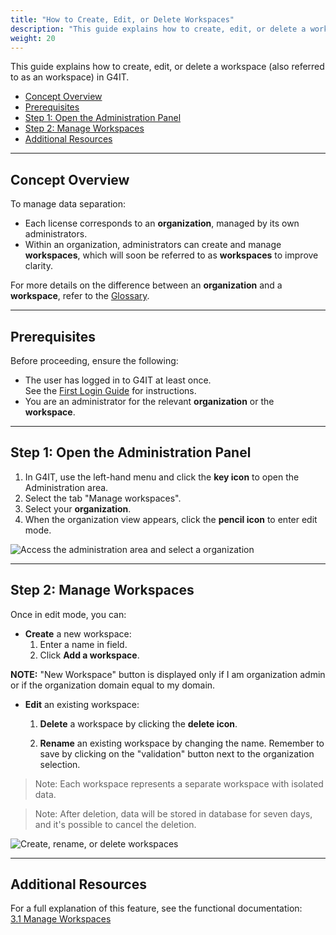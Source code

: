 ```yaml
---
title: "How to Create, Edit, or Delete Workspaces"
description: "This guide explains how to create, edit, or delete a workspace in G4IT."
weight: 20
---
```


This guide explains how to create, edit, or delete a workspace (also referred to as an workspace) in G4IT.

<!-- TOC -->
  * [Concept Overview](#concept-overview)
  * [Prerequisites](#prerequisites)
  * [Step 1: Open the Administration Panel](#step-1-open-the-administration-panel)
  * [Step 2: Manage Workspaces](#step-2-manage-workspaces)
  * [Additional Resources](#additional-resources)
<!-- TOC -->

---

## Concept Overview

To manage data separation:

- Each license corresponds to an **organization**, managed by its own administrators.
- Within an organization, administrators can create and manage **workspaces**, which will soon be referred to as **workspaces** to improve clarity.

For more details on the difference between an **organization** and a **workspace**, refer to the [Glossary](../../../../4-help/glossary).

---

## Prerequisites

Before proceeding, ensure the following:

- The user has logged in to G4IT at least once.  
  See the [First Login Guide](./01_First-Login) for instructions.
- You are an administrator for the relevant **organization** or the **workspace**.

---

## Step 1: Open the Administration Panel

1. In G4IT, use the left-hand menu and click the **key icon** to open the Administration area.
2. Select the tab "Manage workspaces".
3. Select your **organization**.
4. When the organization view appears, click the **pencil icon** to enter edit mode.

![Access the administration area and select a organization](../images/03_Manage-organization-Step1.png)

---

## Step 2: Manage Workspaces

Once in edit mode, you can:
- **Create** a new workspace:  
  1. Enter a name in field. 
  2. Click **Add a workspace**.

**NOTE:** "New Workspace" button is displayed only if I am organization admin or if the organization domain equal to my domain.

- **Edit** an existing workspace:
    
    1. **Delete** a workspace by clicking the **delete icon**.
     
    2. **Rename** an existing workspace by changing the name. Remember to save by clicking on the "validation" button next to the organization selection.

> Note: Each workspace represents a separate workspace with isolated data.

> Note: After deletion, data will be stored in database for seven days, and it's possible to cancel the deletion.

![Create, rename, or delete workspaces](../images/03_Manage-organization-Step2.png)

---

## Additional Resources

For a full explanation of this feature, see the functional documentation:  
[3.1 Manage Workspaces](../../../../2-functional-documentation/use_cases/uc_administration/uc_administration_manage_workspaces/uc2_edit_workspaces/index.html)
